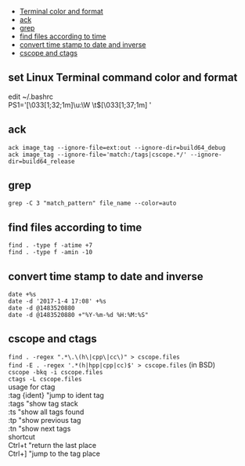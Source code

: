 * [Terminal color and format](#set-Linux-Terminal-command-color-and-format)
* [ack](#ack)
* [grep](#grep)
* [find files according to time](#find-files-according-to-time)
* [convert time stamp to date and inverse](#convert-time-stamp-to-date-and-inverse)
* [cscope and ctags](#cscope-and-ctags)


## set Linux Terminal command color and format
edit ~/.bashrc<br/>
PS1='\[\033[1;32;1m\]\u:\W \t$\[\033[1;37;1m\] '<br/>

## ack
`ack image_tag --ignore-file=ext:out --ignore-dir=build64_debug`<br>
`ack image_tag --ignore-file='match:/tags|cscope.*/' --ignore-dir=build64_release`<br>

## grep
`grep -C 3 "match_pattern" file_name --color=auto`<br>

## find files according to time
`find . -type f -atime +7`<br>
`find . -type f -amin -10`<br>

## convert time stamp to date and inverse
`date +%s`<br>
`date -d '2017-1-4 17:08' +%s`<br>
`date -d @1483520880`<br>
`date -d @1483520880 +"%Y-%m-%d %H:%M:%S"`<br>

## cscope and ctags
`find . -regex ".*\.\(h\|cpp\|cc\)" > cscope.files`<br>
`find -E . -regex '.*(h|hpp|cpp|cc)$' > cscope.files` (in BSD)<br>
`cscope -bkq -i cscope.files`<br>
`ctags -L cscope.files`<br>
usage for ctag<br>
:tag {ident}    "jump to ident tag<br>
:tags    "show tag stack<br>
:ts    "show all tags found<br>
:tp    "show previous tag<br>
:tn    "show next tags<br>
shortcut<br>
Ctrl+t    "return the last place<br>
Ctrl+]    "jump to the tag place<br>


